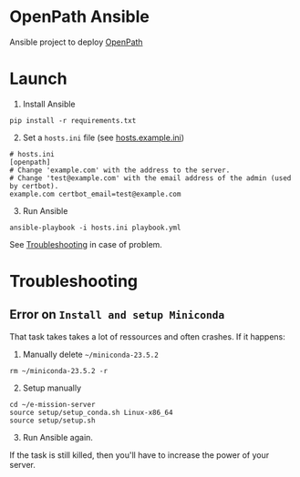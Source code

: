 # OpenPath Ansible
Ansible project to deploy [OpenPath](https://github.com/e-mission/e-mission-server)

# Launch
1. Install Ansible
``` shell
pip install -r requirements.txt
```

2. Set a `hosts.ini` file (see [hosts.example.ini](hosts.example.ini))
```
# hosts.ini
[openpath]
# Change 'example.com' with the address to the server.
# Change 'test@example.com' with the email address of the admin (used by certbot).
example.com certbot_email=test@example.com
```

3. Run Ansible
``` shell
ansible-playbook -i hosts.ini playbook.yml
```
See [Troubleshooting](#troubleshooting) in case of problem.

# Troubleshooting
## Error on `Install and setup Miniconda`
That task takes takes a lot of ressources and often crashes. If it happens:
1. Manually delete `~/miniconda-23.5.2`
```shell
rm ~/miniconda-23.5.2 -r
```
2. Setup manually
``` shell
cd ~/e-mission-server
source setup/setup_conda.sh Linux-x86_64
source setup/setup.sh
```
3. Run Ansible again.

If the task is still killed, then you'll have to increase the power of your server.
